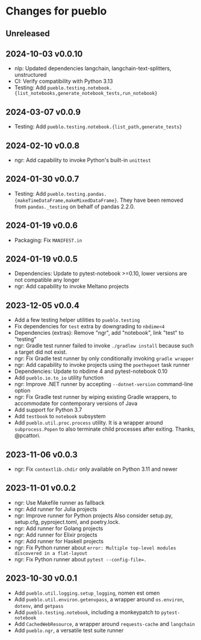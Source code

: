 # Changes for pueblo

## Unreleased

## 2024-10-03 v0.0.10
- nlp: Updated dependencies langchain, langchain-text-splitters, unstructured
- CI: Verify compatibility with Python 3.13
- Testing: Add `pueblo.testing.notebook.{list_notebooks,generate_notebook_tests,run_notebook}`

## 2024-03-07 v0.0.9
- Testing: Add `pueblo.testing.notebook.{list_path,generate_tests}`

## 2024-02-10 v0.0.8
- ngr: Add capability to invoke Python's built-in `unittest`

## 2024-01-30 v0.0.7
- Testing: Add `pueblo.testing.pandas.{makeTimeDataFrame,makeMixedDataFrame}`.
  They have been removed from `pandas._testing` on behalf of pandas 2.2.0.

## 2024-01-19 v0.0.6
- Packaging: Fix `MANIFEST.in`

## 2024-01-19 v0.0.5
- Dependencies: Update to pytest-notebook >=0.10,
  lower versions are not compatible any longer
- ngr: Add capability to invoke Meltano projects

## 2023-12-05 v0.0.4
- Add a few testing helper utilities to `pueblo.testing`
- Fix dependencies for `test` extra by downgrading to `nbdime<4`
- Dependencies (extras): Remove "ngr", add "notebook", link "test" to "testing"
- ngr: Gradle test runner failed to invoke `./gradlew install` because such a
  target did not exist.
- ngr: Fix Gradle test runner by only conditionally invoking `gradle wrapper`
- ngr: Add capability to invoke projects using the `poethepoet` task runner
- Dependencies: Update to nbdime 4 and pytest-notebook 0.10
- Add `pueblo.io.to_io` utility function
- ngr: Improve .NET runner by accepting `--dotnet-version` command-line option
- ngr: Fix Gradle test runner by wiping existing Gradle wrappers, to accommodate
  for contemporary versions of Java
- Add support for Python 3.7
- Add `testbook` to `notebook` subsystem
- Add `pueblo.util.proc.process` utility. It is a wrapper around
  `subprocess.Popen` to also terminate child processes after exiting.
  Thanks, @pcattori.
 
## 2023-11-06 v0.0.3
- ngr: Fix `contextlib.chdir` only available on Python 3.11 and newer

## 2023-11-01 v0.0.2
- ngr: Use Makefile runner as fallback
- ngr: Add runner for Julia projects
- ngr: Improve runner for Python projects
  Also consider setup.py, setup.cfg, pyproject.toml, and poetry.lock.
- ngr: Add runner for Golang projects
- ngr: Add runner for Elixir projects
- ngr: Add runner for Haskell projects
- ngr: Fix Python runner about `error: Multiple top-level modules discovered in
  a flat-layout`
- ngr: Fix Python runner about `pytest --config-file=.`

## 2023-10-30 v0.0.1
- Add `pueblo.util.logging.setup_logging`, nomen est omen
- Add `pueblo.util.environ.getenvpass`, a wrapper around `os.environ`,
  `dotenv`, and `getpass`
- Add `pueblo.testing.notebook`, including a monkeypatch to `pytest-notebook`
- Add `CachedWebResource`, a wrapper around `requests-cache` and `langchain`
- Add `pueblo.ngr`, a versatile test suite runner

